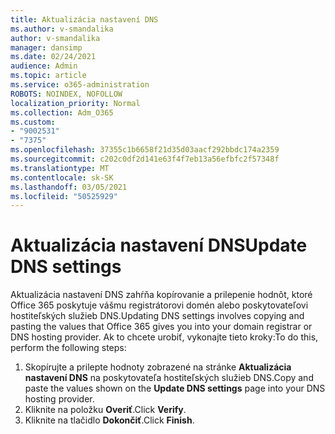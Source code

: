 ```yaml
---
title: Aktualizácia nastavení DNS
ms.author: v-smandalika
author: v-smandalika
manager: dansimp
ms.date: 02/24/2021
audience: Admin
ms.topic: article
ms.service: o365-administration
ROBOTS: NOINDEX, NOFOLLOW
localization_priority: Normal
ms.collection: Adm_O365
ms.custom:
- "9002531"
- "7375"
ms.openlocfilehash: 37355c1b6658f21d35d03aacf292bbdc174a2359
ms.sourcegitcommit: c202c0df2d141e63f4f7eb13a56efbfc2f57348f
ms.translationtype: MT
ms.contentlocale: sk-SK
ms.lasthandoff: 03/05/2021
ms.locfileid: "50525929"
---
```

# <a name="update-dns-settings"></a><span data-ttu-id="eaa83-102">Aktualizácia nastavení DNS</span><span class="sxs-lookup"><span data-stu-id="eaa83-102">Update DNS settings</span></span>

<span data-ttu-id="eaa83-103">Aktualizácia nastavení DNS zahŕňa kopírovanie a prilepenie hodnôt, ktoré Office 365 poskytuje vášmu registrátorovi domén alebo poskytovateľovi hostiteľských služieb DNS.</span><span class="sxs-lookup"><span data-stu-id="eaa83-103">Updating DNS settings involves copying and pasting the values that Office 365 gives you into your domain registrar or DNS hosting provider.</span></span> <span data-ttu-id="eaa83-104">Ak to chcete urobiť, vykonajte tieto kroky:</span><span class="sxs-lookup"><span data-stu-id="eaa83-104">To do this, perform the following steps:</span></span>

1. <span data-ttu-id="eaa83-105">Skopírujte a prilepte hodnoty zobrazené na stránke **Aktualizácia nastavení DNS** na poskytovateľa hostiteľských služieb DNS.</span><span class="sxs-lookup"><span data-stu-id="eaa83-105">Copy and paste the values shown on the **Update DNS settings** page into your DNS hosting provider.</span></span>
2. <span data-ttu-id="eaa83-106">Kliknite na položku **Overiť**.</span><span class="sxs-lookup"><span data-stu-id="eaa83-106">Click **Verify**.</span></span>
3. <span data-ttu-id="eaa83-107">Kliknite na tlačidlo **Dokončiť**.</span><span class="sxs-lookup"><span data-stu-id="eaa83-107">Click **Finish**.</span></span>